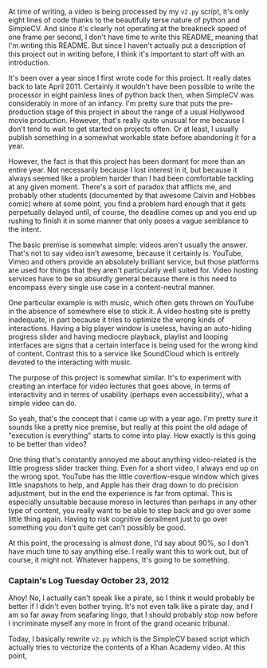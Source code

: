 At time of writing, a video is being processed by my `v2.py` script, it's only eight lines of code thanks to the beautifully terse nature of python and SimpleCV. And since it's clearly not operating at the breakneck speed of one frame per second, I don't have time to write this README, meaning that I'm writing this README. But since I haven't actually put a description of this project out in writing before, I think it's important to start off with an introduction.

It's been over a year since I first wrote code for this project. It really dates back to late April 2011. Certainly it wouldn't have been possible to write the processor in eight painless lines of python back then, when SimpleCV was considerably in more of an infancy. I'm pretty sure that puts the pre-production stage of this project in about the range of a usual Hollywood movie production. However, that's really quite unusual for me because I don't tend to wait to get started on projects often. Or at least, I usually publish something in a somewhat workable state before abandoning it for a year.

However, the fact is that this project has been dormant for more than an entire year. Not necessarily because I lost interest in it, but because it always seemed like a problem harder than I had been comfortable tackling at any given moment. There's a sort of paradox that afflicts me, and probably other students (documented by that awesome Calvin and Hobbes comic) where at some point, you find a problem hard enough that it gets perpetually delayed until, of course, the deadline comes up and you end up rushing to finish it in some manner that only poses a vague semblance to the intent. 

The basic premise is somewhat simple: videos aren't usually the answer. That's not to say video isn't awesome, because it certainly is. YouTube, Vimeo and others provide an absolutely brilliant service, but those platforms are used for things that they aren't particularly well suited for. Video hosting services have to be so absurdly general because there is this need to encompass every single use case in a content-neutral manner. 

One particular example is with music, which often gets thrown on YouTube in the absence of somewhere else to stick it. A video hosting site is pretty inadequate, in part because it tries to optimize the wrong kinds of interactions. Having a big player window is useless, having an auto-hiding progress slider and having mediocre playback, playlist and looping interfaces are signs that a certain interface is being used for the wrong kind of content. Contrast this to a service like SoundCloud which is entirely devoted to the interacting with music. 

The purpose of this project is somewhat similar. It's to experiment with creating an interface for video lectures that goes above, in terms of interactivity and in terms of usability (perhaps even accessibility), what a simple video can do. 

So yeah, that's the concept that I came up with a year ago. I'm pretty sure it sounds like a pretty nice premise, but really at this point the old adage of "execution is everything" starts to come into play. How exactly is this going to be better than video? 

One thing that's constantly annoyed me about anything video-related is the little progress slider tracker thing. Even for a short video, I always end up on the wrong spot. YouTube has the little coverflow-esque window which gives little snapshots to help, and Apple has their drag down to do precision adjustment, but in the end the experience is far from optimal. This is especially unsuitable because moreso in lectures than perhaps in any other type of content, you really want to be able to step back and go over some little thing again. Having to risk cognitive derailment just to go over something you don't quite get can't possibly be good. 


At this point, the processing is almost done, I'd say about 90%, so I don't have much time to say anything else. I really want this to work out, but of course, it might not. Whatever happens, It's going to be something.

### Captain's Log Tuesday October 23, 2012

Ahoy! No, I actually can't speak like a pirate, so I think it would probably be better if I didn't even bother trying. It's not even talk like a pirate day, and I am so far away from seafaring lingo, that I should probably stop now before I incriminate myself any more in front of the grand oceanic tribunal.

Today, I basically rewrite `v2.py` which is the SimpleCV based script which actually tries to vectorize the contents of a Khan Academy video. At this point, 